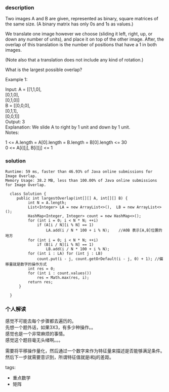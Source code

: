 ### description    
  Two images A and B are given, represented as binary, square matrices of the same size.  (A binary matrix has only 0s and 1s as values.)  
    
  We translate one image however we choose (sliding it left, right, up, or down any number of units), and place it on top of the other image.  After, the overlap of this translation is the number of positions that have a 1 in both images.  
    
  (Note also that a translation does not include any kind of rotation.)  
    
  What is the largest possible overlap?  
    
  Example 1:  
    
  Input: A = [[1,1,0],  
              [0,1,0],  
              [0,1,0]]  
         B = [[0,0,0],  
              [0,1,1],  
              [0,0,1]]  
  Output: 3  
  Explanation: We slide A to right by 1 unit and down by 1 unit.  
  Notes:   
    
  1 <= A.length = A[0].length = B.length = B[0].length <= 30  
  0 <= A[i][j], B[i][j] <= 1  
### solution    
```    
Runtime: 59 ms, faster than 46.93% of Java online submissions for Image Overlap.  
Memory Usage: 38.2 MB, less than 100.00% of Java online submissions for Image Overlap.  
  
  class Solution {  
     public int largestOverlap(int[][] A, int[][] B) {  
          int N = A.length;  
          List<Integer> LA = new ArrayList<>(),  LB = new ArrayList<>();  
          HashMap<Integer, Integer> count = new HashMap<>();  
          for (int i = 0; i < N * N; ++i)  
              if (A[i / N][i % N] == 1)  
                  LA.add(i / N * 100 + i % N);    //A0B 表示[A,B]位置的地方  
          for (int i = 0; i < N * N; ++i)  
              if (B[i / N][i % N] == 1)  
                  LB.add(i / N * 100 + i % N);  
          for (int i : LA) for (int j : LB)  
              count.put(i - j, count.getOrDefault(i - j, 0) + 1); //偏移量就是数字的操作方式  
          int res = 0;  
          for (int i : count.values())  
              res = Math.max(res, i);  
          return res;  
      }  
    
  }  
```    
    
### 个人解读    
  感觉不可能去每个步骤都去遍历的。  
  先想一个题外话，如果3X3，有多少种操作。。  
  感觉也是一个非常麻烦的事情。  
  感觉这个题目毫无头绪啊。。。  
    
  需要将平移操作量化，然后通过一个数字来作为特征量来描述是否能够满足条件。  
  然后下一步就需要意识到，所谓特征值就是i和j的差距。  
    
tags:    
  -  重点数学  
  -  矩阵  
